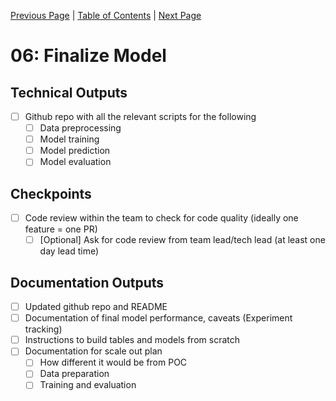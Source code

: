 [Previous Page](05_model_benchmarking.md) | [Table of Contents](../README.md) | [Next Page](07_present_results.md)
# 06: Finalize Model

## Technical Outputs
- [ ] Github repo with all the relevant scripts for the following
    - [ ] Data preprocessing
    - [ ] Model training
    - [ ] Model prediction
    - [ ] Model evaluation

## Checkpoints
- [ ] Code review within the team to check for code quality (ideally one feature = one PR)
    - [ ] [Optional] Ask for code review from team lead/tech lead (at least one day lead time)

## Documentation Outputs
- [ ] Updated github repo and README
- [ ] Documentation of final model performance, caveats (Experiment tracking)
- [ ] Instructions to build tables and models from scratch
- [ ] Documentation for scale out plan
    - [ ] How different it would be from POC
    - [ ] Data preparation
    - [ ] Training and evaluation
